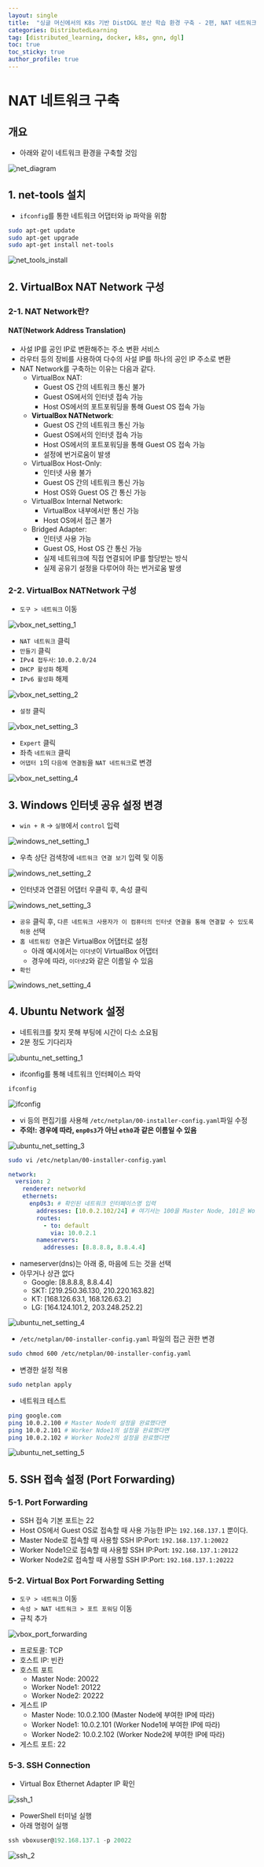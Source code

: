 ```yaml
---
layout: single
title:  "싱글 머신에서의 K8s 기반 DistDGL 분산 학습 환경 구축 - 2편, NAT 네트워크 구축"
categories: DistributedLearning
tag: [distributed_learning, docker, k8s, gnn, dgl]
toc: true
toc_sticky: true
author_profile: true
---
```


# NAT 네트워크 구축
## 개요
- 아래와 같이 네트워크 환경을 구축할 것임

![net_diagram](/images/2025-02-16-DistDGL_on_Docker_2/network_diagram.png)

## 1. net-tools 설치
- `ifconfig`를 통한 네트워크 어댑터와 ip 파악을 위함

```bash
sudo apt-get update
sudo apt-get upgrade
sudo apt-get install net-tools
```

![net_tools_install](/images/2025-02-16-DistDGL_on_Docker_2/net_tools_install.png)

## 2. VirtualBox NAT Network 구성
### 2-1. NAT Network란?
#### NAT(Network Address Translation)
- 사설 IP를 공인 IP로 변환해주는 주소 변환 서비스
- 라우터 등의 장비를 사용하여 다수의 사설 IP를 하나의 공인 IP 주소로 변환
- NAT Network를 구축하는 이유는 다음과 같다.
    - VirtualBox NAT:
        - Guest OS 간의 네트워크 통신 불가
        - Guest OS에서의 인터넷 접속 가능
        - Host OS에서의 포트포워딩을 통해 Guest OS 접속 가능
    - **VirtualBox NATNetwork**:
        - Guest OS 간의 네트워크 통신 가능
        - Guest OS에서의 인터넷 접속 가능
        - Host OS에서의 포트포워딩을 통해 Guest OS 접속 가능
        - 설정에 번거로움이 발생
    - VirtualBox Host-Only:
        - 인터넷 사용 불가
        - Guest OS 간의 네트워크 통신 가능
        - Host OS와 Guest OS 간 통신 가능
    - VirtualBox Internal Network:
        - VirtualBox 내부에서만 통신 가능
        - Host OS에서 접근 불가
    - Bridged Adapter:
        - 인터넷 사용 가능
        - Guest OS, Host OS 간 통신 가능
        - 실제 네트워크에 직접 연결되어 IP를 할당받는 방식
        - 실제 공유기 설정을 다루어야 하는 번거로움 발생

### 2-2. VirtualBox NATNetwork 구성
- `도구 > 네트워크` 이동

![vbox_net_setting_1](/images/2025-02-16-DistDGL_on_Docker_2/vbox_network_setting_1.png)

- `NAT 네트워크` 클릭
- `만들기` 클릭
- `IPv4 접두사`: `10.0.2.0/24`
- `DHCP 활성화` 해제
- `IPv6 활성화` 해제

![vbox_net_setting_2](/images/2025-02-16-DistDGL_on_Docker_2/vbox_network_setting_2.png)

- `설정` 클릭

![vbox_net_setting_3](/images/2025-02-16-DistDGL_on_Docker_2/vbox_network_setting_3.png)

- `Expert` 클릭
- 좌측 `네트워크` 클릭
- `어댑터 1`의 `다음에 연결됨`을 `NAT 네트워크`로 변경

![vbox_net_setting_4](/images/2025-02-16-DistDGL_on_Docker_2/vbox_network_setting_4.png)

## 3. Windows 인터넷 공유 설정 변경
- `win + R` → `실행`에서 `control` 입력

![windows_net_setting_1](/images/2025-02-16-DistDGL_on_Docker_2/windows_network_setting_1.png)

- 우측 상단 검색창에 `네트워크 연결 보기` 입력 및 이동

![windows_net_setting_2](/images/2025-02-16-DistDGL_on_Docker_2/windows_network_setting_2.png)

- 인터넷과 연결된 어댑터 우클릭 후, 속성 클릭

![windows_net_setting_3](/images/2025-02-16-DistDGL_on_Docker_2/windows_network_setting_3.png)

- `공유` 클릭 후, `다른 네트워크 사용자가 이 컴퓨터의 인터넷 연결을 통해 연결할 수 있도록 허용` 선택
- `홈 네트워킹 연결`은 VirtualBox 어댑터로 설정
    - 아래 예시에서는 `이더넷`이 VirtualBox 어댑터
    - 경우에 따라, `이더넷2`와 같은 이름일 수 있음
- `확인`

![windows_net_setting_4](/images/2025-02-16-DistDGL_on_Docker_2/windows_network_setting_4.png)

## 4. Ubuntu Network 설정
- 네트워크를 찾지 못해 부팅에 시간이 다소 소요됨
- 2분 정도 기다리자

![ubuntu_net_setting_1](/images/2025-02-16-DistDGL_on_Docker_2/ubuntu_network_setting_1.png)

- ifconfig를 통해 네트워크 인터페이스 파악

```bash
ifconfig
```

![ifconfig](/images/2025-02-16-DistDGL_on_Docker_2/ifconfig.png)

- vi 등의 편집기를 사용해 `/etc/netplan/00-installer-config.yaml`파일 수정
- **주의!: 경우에 따라, `enp0s3`가 아닌 `eth0`과 같은 이름일 수 있음**

![ubuntu_net_setting_3](/images/2025-02-16-DistDGL_on_Docker_2/ubuntu_network_setting_3.png)

```bash
sudo vi /etc/netplan/00-installer-config.yaml
```

```yaml
network:
  version: 2
    renderer: networkd
    ethernets:
      enp0s3: # 확인된 네트워크 인터페이스명 입력
        addresses: [10.0.2.102/24] # 여기서는 100을 Master Node, 101은 Worker Node 1, 102는 Worker Node 2로 사용
        routes:
          - to: default
            via: 10.0.2.1
        nameservers:
          addresses: [8.8.8.8, 8.8.4.4]
```

- nameserver(dns)는 아래 중, 마음에 드는 것을 선택
- 아무거나 상관 없다
    - Google: [8.8.8.8, 8.8.4.4]
    - SKT: [219.250.36.130, 210.220.163.82]
    - KT: [168.126.63.1, 168.126.63.2]
    - LG: [164.124.101.2, 203.248.252.2]

![ubuntu_net_setting_4](/images/2025-02-16-DistDGL_on_Docker_2/ubuntu_network_setting_4.png)

- `/etc/netplan/00-installer-config.yaml` 파일의 접근 권한 변경

```bash
sudo chmod 600 /etc/netplan/00-installer-config.yaml
```

- 변경한 설정 적용

```bash
sudo netplan apply
```

- 네트워크 테스트

```bash
ping google.com
ping 10.0.2.100 # Master Node의 설정을 완료했다면
ping 10.0.2.101 # Worker Ndoe1의 설정을 완료했다면
ping 10.0.2.102 # Worker Node2의 설정을 완료했다면
```

![ubuntu_net_setting_5](/images/2025-02-16-DistDGL_on_Docker_2/ubuntu_network_setting_5.png)

## 5. SSH 접속 설정 (Port Forwarding)
### 5-1. Port Forwarding
- SSH 접속 기본 포트는 22
- Host OS에서 Guest OS로 접속할 때 사용 가능한 IP는 `192.168.137.1` 뿐이다.
- Master Node로 접속할 때 사용할 SSH IP:Port: `192.168.137.1:20022`
- Worker Node1으로 접속할 때 사용할 SSH IP:Port: `192.168.137.1:20122`
- Worker Node2로 접속할 때 사용할 SSH IP:Port: `192.168.137.1:20222`

### 5-2. Virtual Box Port Forwarding Setting
- `도구 > 네트워크` 이동
- `속성 > NAT 네트워크 > 포트 포워딩` 이동
- 규칙 추가

![vbox_port_forwarding](/images/2025-02-16-DistDGL_on_Docker_2/vbox_port_forwarding_1.png)

- 프로토콜: TCP
- 호스트 IP: 빈칸
- 호스트 포트
    - Master Node: 20022
    - Worker Node1: 20122
    - Worker Node2: 20222
- 게스트 IP
    - Master Node: 10.0.2.100 (Master Node에 부여한 IP에 따라)
    - Worker Node1: 10.0.2.101 (Worker Node1에 부여한 IP에 따라)
    - Worker Node2: 10.0.2.102 (Worker Node2에 부여한 IP에 따라)
- 게스트 포트: 22

### 5-3. SSH Connection
- Virtual Box Ethernet Adapter IP 확인

![ssh_1](/images/2025-02-16-DistDGL_on_Docker_2/ssh_1.png)

- PowerShell 터미널 실행
- 아래 명령어 실행

```powershell
ssh vboxuser@192.168.137.1 -p 20022
```

![ssh_2](/images/2025-02-16-DistDGL_on_Docker_2/ssh_2.png)